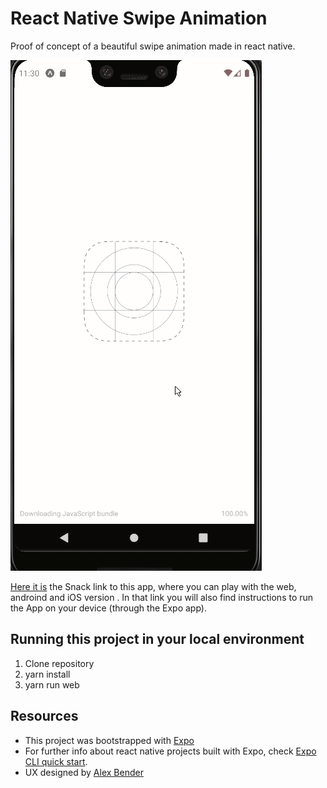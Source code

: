 # React Native Swipe Animation

Proof of concept of a beautiful swipe animation made in react native. 

![Gif demo](./docs/react-native-swipe-animation.gif)

[Here it is](https://snack.expo.io/@nerychucuy/github.com-nerychucuy-react-native-swipe-animation) the Snack link to this app, where you can play with the web, androind and iOS version . In that link you will also find instructions to run the App on your device (through the Expo app).

## Running this project in your local environment

1. Clone repository
1. yarn install
1. yarn run web

## Resources
* This project was bootstrapped with [Expo](https://expo.io)
* For further info about react native projects built with Expo, check [Expo CLI quick start](https://reactnative.dev/docs/environment-setup).
* UX designed by [Alex Bender](https://dribbble.com/shots/6487913-Rosan-App-Swipe-Animation)
